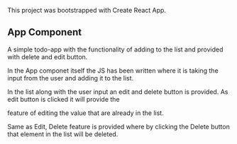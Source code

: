 This project was bootstrapped with Create React App.

## App Component

A simple todo-app with the functionality of adding to the list and provided with delete and edit button.

In the App componet itself the JS has been written where it is taking the input from the user and adding it to the list.

In the list along with the user input an edit and delete button is provided. As edit button is clicked it will  provide the 

feature of editing the value that are already in the list.

Same as Edit, Delete feature is provided where by clicking the Delete button that element in the list will be deleted.

